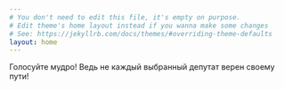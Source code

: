 ```yaml
---
# You don't need to edit this file, it's empty on purpose.
# Edit theme's home layout instead if you wanna make some changes
# See: https://jekyllrb.com/docs/themes/#overriding-theme-defaults
layout: home
---
```

Голосуйте мудро! Ведь не каждый выбранный депутат верен своему пути!

